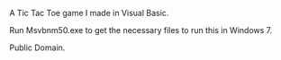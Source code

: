 A Tic Tac Toe game I made in Visual Basic.

Run Msvbnm50.exe to get the necessary files to run this in Windows 7.

Public Domain.